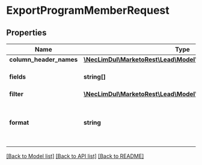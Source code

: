 # ExportProgramMemberRequest

## Properties

Name | Type | Description | Notes
------------ | ------------- | ------------- | -------------
**column_header_names** | [**\NecLimDul\MarketoRest\Lead\Model\ColumnHeaderNames**](ColumnHeaderNames.md) |  | [optional]
**fields** | **string[]** | Comma-separated list of fields to include in the file |
**filter** | [**\NecLimDul\MarketoRest\Lead\Model\ExportProgramMemberFilter**](ExportProgramMemberFilter.md) |  |
**format** | **string** | File format to create(\&quot;CSV\&quot;, \&quot;TSV\&quot;, \&quot;SSV\&quot;).  Default is \&quot;CSV\&quot; | [optional]

[[Back to Model list]](../../README.md#models) [[Back to API list]](../../README.md#endpoints) [[Back to README]](../../README.md)
